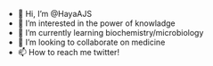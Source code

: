 - 👋 Hi, I’m @HayaAJS
- 👀 I’m interested in the power of knowladge
- 🌱 I’m currently learning biochemistry/microbiology
- 💞️ I’m looking to collaborate on medicine
- 📫 How to reach me twitter!

<!---
HayaAJS/HayaAJS is a ✨ special ✨ repository because its `README.md` (this file) appears on your GitHub profile.
You can click the Preview link to take a look at your changes.
--->
